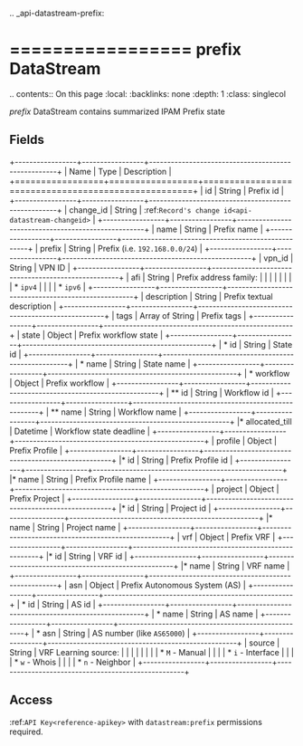 .. _api-datastream-prefix:

=================
prefix DataStream
=================

.. contents:: On this page
    :local:
    :backlinks: none
    :depth: 1
    :class: singlecol

*prefix* DataStream contains summarized IPAM Prefix state

Fields
------

+-----------------+-----------------+----------------------------------------------------+
| Name            | Type            | Description                                        |
+=================+=================+====================================================+
| id              | String          | Prefix id                                          |
+-----------------+-----------------+----------------------------------------------------+
| change_id       | String          | :ref:`Record's change id<api-datastream-changeid>` |
+-----------------+-----------------+----------------------------------------------------+
| name            | String          | Prefix name                                        |
+-----------------+-----------------+----------------------------------------------------+
| prefix          | String          | Prefix (i.e. `192.168.0.0/24`)                     |
+-----------------+-----------------+----------------------------------------------------+
| vpn_id          | String          | VPN ID                                             |
+-----------------+-----------------+----------------------------------------------------+
| afi             | String          | Prefix address family:                             |
|                 |                 |                                                    |
|                 |                 | * `ipv4`                                           |
|                 |                 | * `ipv6`                                           |
+-----------------+-----------------+----------------------------------------------------+
| description     | String          | Prefix textual description                         |
+-----------------+-----------------+----------------------------------------------------+
| tags            | Array of String | Prefix tags                                        |
+-----------------+-----------------+----------------------------------------------------+
| state           | Object          | Prefix workflow state                              |
+-----------------+-----------------+----------------------------------------------------+
| * id            | String          | State id                                           |
+-----------------+-----------------+----------------------------------------------------+
| * name          | String          | State name                                         |
+-----------------+-----------------+----------------------------------------------------+
| * workflow      | Object          | Prefix workflow                                    |
+-----------------+-----------------+----------------------------------------------------+
| ** id           | String          | Workflow id                                        |
+-----------------+-----------------+----------------------------------------------------+
| ** name         | String          | Workflow name                                      |
+-----------------+-----------------+----------------------------------------------------+
|* allocated_till | Datetime        | Workflow state deadline                            |
+-----------------+-----------------+----------------------------------------------------+
| profile         | Object          | Prefix Profile                                     |
+-----------------+-----------------+----------------------------------------------------+
|* id             | String          | Prefix Profile id                                  |
+-----------------+-----------------+----------------------------------------------------+
|* name           | String          | Prefix Profile name                                |
+-----------------+-----------------+----------------------------------------------------+
| project         | Object          | Prefix Project                                     |
+-----------------+-----------------+----------------------------------------------------+
|* id             | String          | Project id                                         |
+-----------------+-----------------+----------------------------------------------------+
|* name           | String          | Project name                                       |
+-----------------+-----------------+----------------------------------------------------+
| vrf             | Object          | Prefix VRF                                         |
+-----------------+-----------------+----------------------------------------------------+
|* id             | String          | VRF id                                             |
+-----------------+-----------------+----------------------------------------------------+
|* name           | String          | VRF name                                           |
+-----------------+-----------------+----------------------------------------------------+
| asn             | Object          | Prefix Autonomous System (AS)                      |
+-----------------+-----------------+----------------------------------------------------+
| * id            | String          | AS id                                              |
+-----------------+-----------------+----------------------------------------------------+
| * name          | String          | AS name                                            |
+-----------------+-----------------+----------------------------------------------------+
| * asn           | String          | AS number (like `AS65000`)                         |
+-----------------+-----------------+----------------------------------------------------+
| source          | String          | VRF Learning source:                               |
|                 |                 |                                                    |
|                 |                 | * `M` - Manual                                     |
|                 |                 | * `i` - Interface                                  |
|                 |                 | * `w` - Whois                                      |
|                 |                 | * `n` - Neighbor                                   |
+-----------------+-----------------+----------------------------------------------------+

Access
------
:ref:`API Key<reference-apikey>` with `datastream:prefix` permissions
required.
